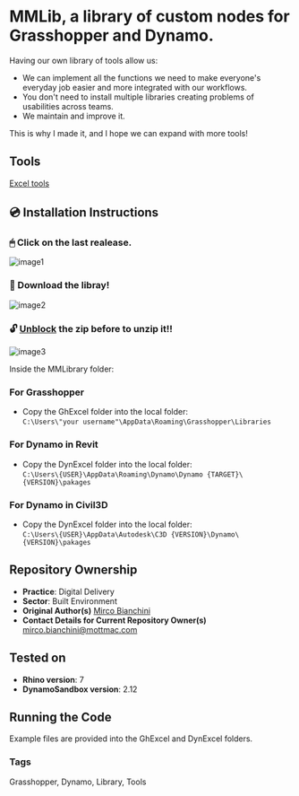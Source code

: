 # MMLib, a library of custom nodes for Grasshopper and Dynamo.
Having our own library of tools allow us:
* We can implement all the functions we need to make everyone's everyday job easier and more integrated with our workflows.
* You don't need to install multiple libraries creating problems of usabilities across teams.
* We maintain and improve it.

This is why I made it, and I hope we can expand with more tools!

## Tools 
[Excel tools](https://github.com/mottmacdonaldglobal/MMLib/blob/main/doc/ExcelTool.md)

## 💿 Installation Instructions
### 🖱 Click on the last realease.
![image1](https://user-images.githubusercontent.com/57708659/141927197-a43dc77f-9113-4bf9-afbf-96fa206c02f0.png)
### 📩 Download the libray!
![image2](https://user-images.githubusercontent.com/57708659/141926437-72fbbafc-091e-4433-85c1-88e77172017b.png)
### 🔓 [Unblock](https://winaero.com/how-to-unblock-files-downloaded-from-internet-in-windows-10/) the zip before to unzip it!!
![image3](https://user-images.githubusercontent.com/57708659/141926984-d5a7ebd7-41b2-4347-bca0-c6036a8cfdf1.png)

Inside the MMLibrary folder: <br/>
### For Grasshopper
* Copy the GhExcel folder into the local folder:<br/> 
``C:\Users\"your username"\AppData\Roaming\Grasshopper\Libraries``
### For Dynamo in Revit
* Copy the DynExcel folder into the local folder:<br/>
``C:\Users\{USER}\AppData\Roaming\Dynamo\Dynamo {TARGET}\{VERSION}\pakages``
### For Dynamo in Civil3D
* Copy the DynExcel folder into the local folder:<br/>
``C:\Users\{USER}\AppData\Autodesk\C3D {VERSION}\Dynamo\{VERSION}\pakages``

## Repository Ownership
* **Practice**: Digital Delivery
* **Sector**: Built Environment
* **Original Author(s)** [Mirco Bianchini](https://github.com/sonomirco)
* **Contact Details for Current Repository Owner(s)** mirco.bianchini@mottmac.com

## Tested on
* **Rhino version**: 7
* **DynamoSandbox version**: 2.12

## Running the Code
Example files are provided into the GhExcel and DynExcel folders.

### Tags 
Grasshopper, Dynamo, Library, Tools
